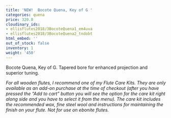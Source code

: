 ```yaml
---
title: 'NEW!  Bocote Quena, Key of G '
categories: quena
price: 320.0
cloudinary_ids:
- ellisflutes2018/3BocoteQuena1_em4uva
- ellisflutes2018/3BocoteQuena2_tndobt
html_embed: ''
out_of_stock: false
inventory: 1
weight: '450'
---
```


Bocote Quena, Key of G. Tapered bore for enhanced projection and superior tuning.  

*For all wooden flutes, I recommend one of my Flute Care Kits.  They are only available as an add-on purchase at the time of checkout (after you have pressed the “Add to cart” button you will see the option for the care kit right along side and you have to select it from the menu). The care kit includes the recommended wax, fine steel wool and instructions for maintaining the finish on your flute.  Not for use on ebonite flutes.*